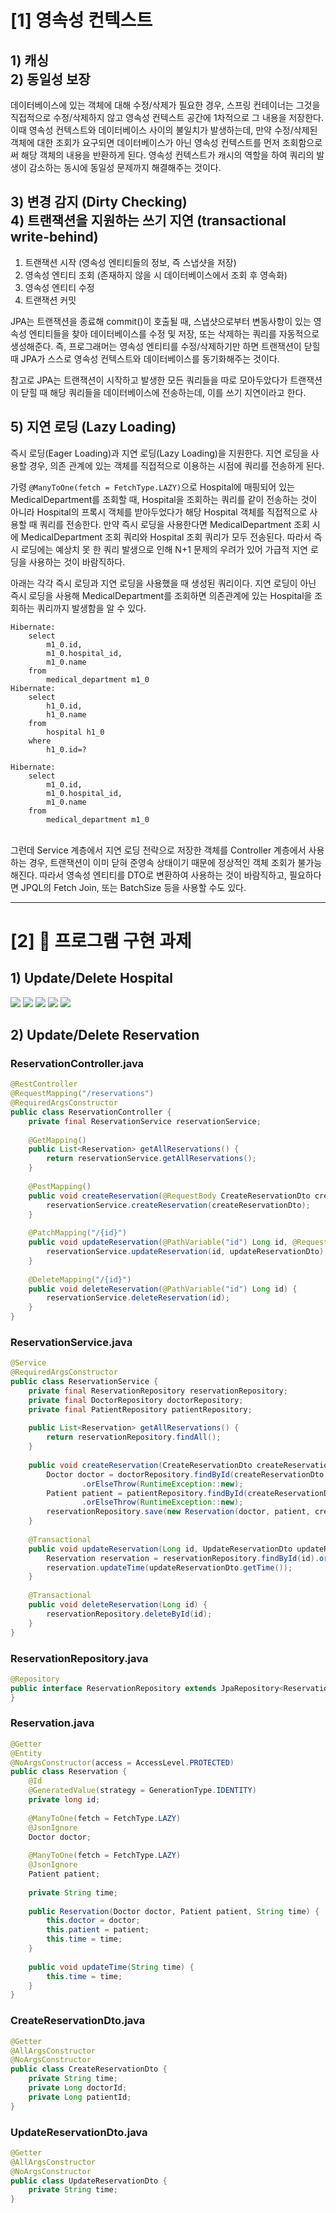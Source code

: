 # \[1] 영속성 컨텍스트

## 1) 캐싱  <br>2) 동일성 보장

데이터베이스에 있는 객체에 대해 수정/삭제가 필요한 경우, 스프링 컨테이너는 그것을 직접적으로 수정/삭제하지 않고 영속성 컨텍스트 공간에 1차적으로 그 내용을 저장한다.
이때 영속성 컨텍스트와 데이터베이스 사이의 불일치가 발생하는데, 만약 수정/삭제된 객체에 대한 조회가 요구되면 데이터베이스가 아닌 영속성 컨텍스트를 먼저 조회함으로써 해당 객체의 내용을 반환하게 된다.
영속성 컨텍스트가 캐시의 역할을 하여 쿼리의 발생이 감소하는 동시에 동일성 문제까지 해결해주는 것이다.

## 3) 변경 감지 (Dirty Checking)  <br>4) 트랜잭션을 지원하는 쓰기 지연 (transactional write-behind)

1. 트랜잭션 시작 (영속성 엔티티들의 정보, 즉 스냅샷을 저장)
2. 영속성 엔티티 조회 (존재하지 않을 시 데이터베이스에서 조회 후 영속화)
3. 영속성 엔티티 수정
4. 트랜잭션 커밋

JPA는 트랜잭션을 종료해 commit()이 호출될 때, 스냅샷으로부터 변동사항이 있는 영속성 엔티티들을 찾아 데이터베이스를 수정 및 저장, 또는 삭제하는 쿼리를 자동적으로 생성해준다.
즉, 프로그래머는 영속성 엔티티를 수정/삭제하기만 하면 트랜잭션이 닫힐 때 JPA가 스스로 영속성 컨텍스트와 데이터베이스를 동기화해주는 것이다.

참고로 JPA는 트랜잭션이 시작하고 발생한 모든 쿼리들을 따로 모아두았다가 트랜잭션이 닫힐 때 해당 쿼리들을 데이터베이스에 전송하는데, 이를 쓰기 지연이라고 한다.

## 5) 지연 로딩 (Lazy Loading)

즉시 로딩(Eager Loading)과 지연 로딩(Lazy Loading)을 지원한다.
지연 로딩을 사용할 경우, 의존 관계에 있는 객체를 직접적으로 이용하는 시점에 쿼리를 전송하게 된다.

가령 `@ManyToOne(fetch = FetchType.LAZY)`으로 Hospital에 매핑되어 있는 MedicalDepartment를 조회할 때, Hospital을 조회하는 쿼리를 같이 전송하는 것이 아니라 Hospital의 프록시 객체를 받아두었다가 해당 Hospital 객체를 직접적으로 사용할 때 쿼리를 전송한다.
만약 즉시 로딩을 사용한다면 MedicalDepartment 조회 시에 MedicalDepartment 조회 쿼리와 Hospital 조회 쿼리가 모두 전송된다.
따라서 즉시 로딩에는 예상치 못 한 쿼리 발생으로 인해 N+1 문제의 우려가 있어 가급적 지연 로딩을 사용하는 것이 바람직하다.

아래는 각각 즉시 로딩과 지연 로딩을 사용했을 때 생성된 쿼리이다.
지연 로딩이 아닌 즉시 로딩을 사용해 MedicalDepartment를 조회하면 의존관계에 있는 Hospital을 조회하는 쿼리까지 발생함을 알 수 있다.

```
Hibernate: 
    select
        m1_0.id,
        m1_0.hospital_id,
        m1_0.name 
    from
        medical_department m1_0
Hibernate: 
    select
        h1_0.id,
        h1_0.name 
    from
        hospital h1_0 
    where
        h1_0.id=?
```

```
Hibernate: 
    select
        m1_0.id,
        m1_0.hospital_id,
        m1_0.name 
    from
        medical_department m1_0
```

<br>그런데 Service 계층에서 지연 로딩 전략으로 저장한 객체를 Controller 계층에서 사용하는 경우, 트랜잭션이 이미 닫혀 준영속 상태이기 때문에 정상적인 객체 조회가 불가능해진다.
따라서 영속성 엔티티를 DTO로 변환하여 사용하는 것이 바람직하고, 필요하다면 JPQL의 Fetch Join, 또는 BatchSize 등을 사용할 수도 있다.

***
# \[2] 📖 프로그램 구현 과제

## 1) Update/Delete Hospital

<img src="./img/1-GET.png">

<img src="./img/2-PATCH.png">

<img src="./img/3-GET.png">

<img src="./img/4-DELETE.png">

<img src="./img/5-GET.png">

## 2) Update/Delete Reservation

### ReservationController.java

```java
@RestController
@RequestMapping("/reservations")
@RequiredArgsConstructor
public class ReservationController {
	private final ReservationService reservationService;
	
	@GetMapping()
	public List<Reservation> getAllReservations() {
		return reservationService.getAllReservations();
	}
	
	@PostMapping()
	public void createReservation(@RequestBody CreateReservationDto createReservationDto) {
		reservationService.createReservation(createReservationDto);
	}
	
	@PatchMapping("/{id}")
	public void updateReservation(@PathVariable("id") Long id, @RequestBody UpdateReservationDto updateReservationDto) {
		reservationService.updateReservation(id, updateReservationDto);
	}
	
	@DeleteMapping("/{id}")
	public void deleteReservation(@PathVariable("id") Long id) {
		reservationService.deleteReservation(id);
	}
}
```

### ReservationService.java

```java
@Service
@RequiredArgsConstructor
public class ReservationService {
	private final ReservationRepository reservationRepository;
	private final DoctorRepository doctorRepository;
	private final PatientRepository patientRepository;
	
	public List<Reservation> getAllReservations() {
		return reservationRepository.findAll();
	}
	
	public void createReservation(CreateReservationDto createReservationDto) {
		Doctor doctor = doctorRepository.findById(createReservationDto.getDoctorId())
				.orElseThrow(RuntimeException::new);
		Patient patient = patientRepository.findById(createReservationDto.getPatientId())
				.orElseThrow(RuntimeException::new);
		reservationRepository.save(new Reservation(doctor, patient, createReservationDto.getTime()));
	}
	
	@Transactional
	public void updateReservation(Long id, UpdateReservationDto updateReservationDto) {
		Reservation reservation = reservationRepository.findById(id).orElseThrow(RuntimeException::new);
		reservation.updateTime(updateReservationDto.getTime());
	}
	
	@Transactional
	public void deleteReservation(Long id) {
		reservationRepository.deleteById(id);
	}
}
```

### ReservationRepository.java

```java
@Repository
public interface ReservationRepository extends JpaRepository<Reservation, Long> {
}
```

### Reservation.java

```java
@Getter
@Entity
@NoArgsConstructor(access = AccessLevel.PROTECTED)
public class Reservation {
	@Id
	@GeneratedValue(strategy = GenerationType.IDENTITY)
	private long id;
	
	@ManyToOne(fetch = FetchType.LAZY)
	@JsonIgnore
	Doctor doctor;
	
	@ManyToOne(fetch = FetchType.LAZY)
	@JsonIgnore
	Patient patient;
	
	private String time;
	
	public Reservation(Doctor doctor, Patient patient, String time) {
		this.doctor = doctor;
		this.patient = patient;
		this.time = time;
	}
	
	public void updateTime(String time) {
		this.time = time;
	}
}
```

### CreateReservationDto.java

```java
@Getter
@AllArgsConstructor
@NoArgsConstructor
public class CreateReservationDto {
	private String time;
	private Long doctorId;
	private Long patientId;
}
```

### UpdateReservationDto.java

```java
@Getter
@AllArgsConstructor
@NoArgsConstructor
public class UpdateReservationDto {
	private String time;
}
```
